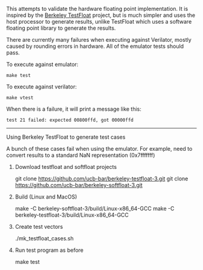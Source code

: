 This attempts to validate the hardware floating point implementation. It is inspired by
the [Berkeley TestFloat](http://www.jhauser.us/arithmetic/TestFloat.html) project,
but is much simpler and uses the host processor to generate results, unlike TestFloat
which uses a software floating point library to generate the results.

There are currently many failures when executing against Verilator, mostly caused by
rounding errors in hardware. All of the emulator tests should pass.

To execute against emulator:

    make test

To execute against verilator:

    make vtest

When there is a failure, it will print a message like this:

    test 21 failed: expected 00800ffd, got 00000ffd

----

Using Berkeley TestFloat to generate test cases

A bunch of these cases fail when using the emulator. For example, need to
convert results to a standard NaN representation (0x7fffffff)

1. Download testfloat and softfloat projects

    git clone https://github.com/ucb-bar/berkeley-testfloat-3.git
    git clone https://github.com/ucb-bar/berkeley-softfloat-3.git

2. Build (Linux and MacOS)

    make -C berkeley-softfloat-3/build/Linux-x86_64-GCC
    make -C berkeley-testfloat-3/build/Linux-x86_64-GCC

3. Create test vectors

    ./mk_testfloat_cases.sh

4. Run test program as before

    make test

